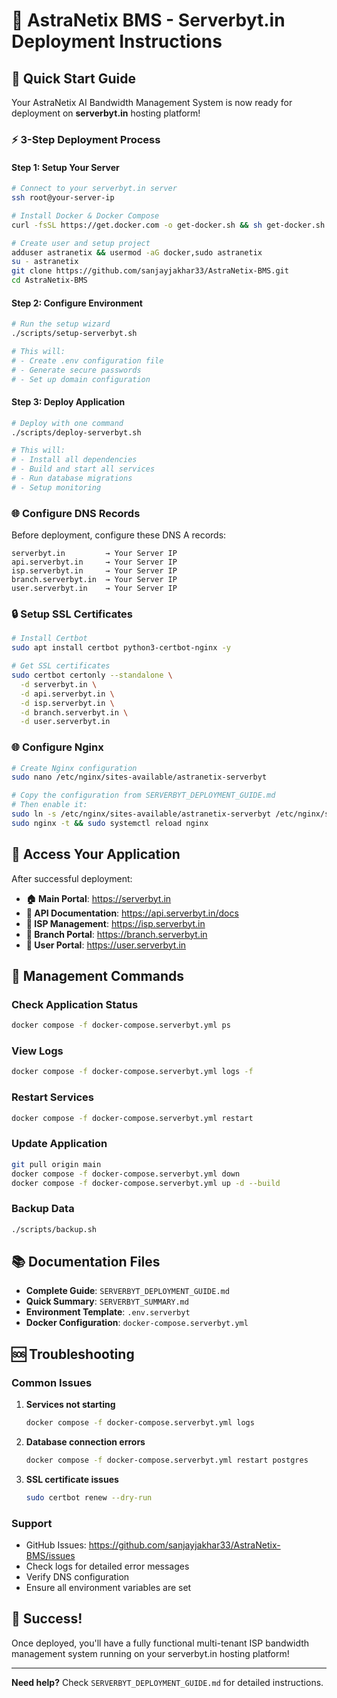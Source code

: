 # 🎯 AstraNetix BMS - Serverbyt.in Deployment Instructions

## 🚀 Quick Start Guide

Your AstraNetix AI Bandwidth Management System is now ready for deployment on **serverbyt.in** hosting platform!

### ⚡ 3-Step Deployment Process

#### Step 1: Setup Your Server
```bash
# Connect to your serverbyt.in server
ssh root@your-server-ip

# Install Docker & Docker Compose
curl -fsSL https://get.docker.com -o get-docker.sh && sh get-docker.sh

# Create user and setup project
adduser astranetix && usermod -aG docker,sudo astranetix
su - astranetix
git clone https://github.com/sanjayjakhar33/AstraNetix-BMS.git
cd AstraNetix-BMS
```

#### Step 2: Configure Environment
```bash
# Run the setup wizard
./scripts/setup-serverbyt.sh

# This will:
# - Create .env configuration file
# - Generate secure passwords
# - Set up domain configuration
```

#### Step 3: Deploy Application
```bash
# Deploy with one command
./scripts/deploy-serverbyt.sh

# This will:
# - Install all dependencies
# - Build and start all services
# - Run database migrations
# - Setup monitoring
```

### 🌐 Configure DNS Records

Before deployment, configure these DNS A records:
```
serverbyt.in         → Your Server IP
api.serverbyt.in     → Your Server IP
isp.serverbyt.in     → Your Server IP
branch.serverbyt.in  → Your Server IP
user.serverbyt.in    → Your Server IP
```

### 🔒 Setup SSL Certificates
```bash
# Install Certbot
sudo apt install certbot python3-certbot-nginx -y

# Get SSL certificates
sudo certbot certonly --standalone \
  -d serverbyt.in \
  -d api.serverbyt.in \
  -d isp.serverbyt.in \
  -d branch.serverbyt.in \
  -d user.serverbyt.in
```

### 🌐 Configure Nginx
```bash
# Create Nginx configuration
sudo nano /etc/nginx/sites-available/astranetix-serverbyt

# Copy the configuration from SERVERBYT_DEPLOYMENT_GUIDE.md
# Then enable it:
sudo ln -s /etc/nginx/sites-available/astranetix-serverbyt /etc/nginx/sites-enabled/
sudo nginx -t && sudo systemctl reload nginx
```

## 📱 Access Your Application

After successful deployment:

- **🏠 Main Portal**: https://serverbyt.in
- **🔗 API Documentation**: https://api.serverbyt.in/docs
- **🏢 ISP Management**: https://isp.serverbyt.in
- **🏪 Branch Portal**: https://branch.serverbyt.in
- **👤 User Portal**: https://user.serverbyt.in

## 🔧 Management Commands

### Check Application Status
```bash
docker compose -f docker-compose.serverbyt.yml ps
```

### View Logs
```bash
docker compose -f docker-compose.serverbyt.yml logs -f
```

### Restart Services
```bash
docker compose -f docker-compose.serverbyt.yml restart
```

### Update Application
```bash
git pull origin main
docker compose -f docker-compose.serverbyt.yml down
docker compose -f docker-compose.serverbyt.yml up -d --build
```

### Backup Data
```bash
./scripts/backup.sh
```

## 📚 Documentation Files

- **Complete Guide**: `SERVERBYT_DEPLOYMENT_GUIDE.md`
- **Quick Summary**: `SERVERBYT_SUMMARY.md`
- **Environment Template**: `.env.serverbyt`
- **Docker Configuration**: `docker-compose.serverbyt.yml`

## 🆘 Troubleshooting

### Common Issues

1. **Services not starting**
   ```bash
   docker compose -f docker-compose.serverbyt.yml logs
   ```

2. **Database connection errors**
   ```bash
   docker compose -f docker-compose.serverbyt.yml restart postgres
   ```

3. **SSL certificate issues**
   ```bash
   sudo certbot renew --dry-run
   ```

### Support
- GitHub Issues: https://github.com/sanjayjakhar33/AstraNetix-BMS/issues
- Check logs for detailed error messages
- Verify DNS configuration
- Ensure all environment variables are set

## 🎉 Success!

Once deployed, you'll have a fully functional multi-tenant ISP bandwidth management system running on your serverbyt.in hosting platform!

---

**Need help?** Check `SERVERBYT_DEPLOYMENT_GUIDE.md` for detailed instructions.